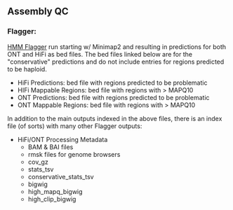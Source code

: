 ## Assembly QC

### Flagger: 
[HMM Flagger](https://github.com/mobinasri/flagger) run starting w/ Minimap2 and resulting in predictions for both ONT and HiFi as bed files. The bed files linked below are for the "conservative" predictions and do not include entries for regions predicted to be haploid. 
* HiFi Predictions: bed file with regions predicted to be problematic
* HIFi Mappable Regions: bed file with regions with > MAPQ10
* ONT Predictions: bed file with regions predicted to be problematic
* ONT Mappable Regions: bed file with regions with > MAPQ10

In addition to the main outputs indexed in the above files, there is an index file (of sorts) with many other Flagger outputs:
* HiFi/ONT Processing Metadata
  * BAM & BAI files
  * rmsk files for genome browsers
  * cov_gz
  * stats_tsv
  * conservative_stats_tsv
  * bigwig
  * high_mapq_bigwig
  * high_clip_bigwig
